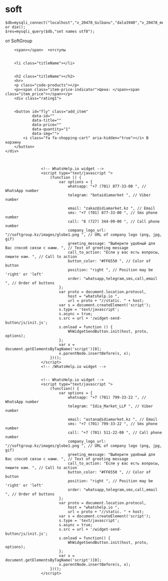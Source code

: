 # soft


    $db=mysqli_connect("localhost","v_20478_Gulbanu","dala3940","v_20478_metal") or die();
    $res=mysqli_query($db,"set names utf8");


 от SoftGroup

        <span></span>  +отступы 
    
    
        <li class="titleName"></li>


        <h2 class="titleName"></h2>
        <hr>
        <p class="code-products"></p>
        <p><span class="item-price-indicator">Цена: </span><span class="item_price"></span></p>
        <div class="rating1">


        <button id="fly" class="add_item"
                data-id=""
                data-title=""
                data-price=""
                data-quantity="1"
                data-img="">
            <i class="fa fa-shopping-cart" aria-hidden="true"></i> В корзину
        </button>
    </div>



                    <!-- WhatsHelp.io widget -->
                    <script type="text/javascript ">
                        (function () {
                            var options = {
                                whatsapp: "+7 (701) 877-33-00 ", // WhatsApp number
                                telegram: "botaidiamarket ", // Viber number
                    
                                email: "zakaz@idiamarket.kz ", // Email
                                sms: "+7 (701) 877-33-00 ", // Sms phone number
                                call: "8 (727) 344-99-00 ", // Call phone number
                                company_logo_url: "//softgroup.kz/images/globe1.png ", // URL of company logo (png, jpg, gif)
                                greeting_message: "Выберите удобный для Вас способ связи с нами. ", // Text of greeting message
                                call_to_action: "Если у вас есть вопросы, пишите нам. ", // Call to action
                                button_color: "#FF6550 ", // Color of button
                                position: "right ", // Position may be 'right' or 'left'
                                order: "whatsapp,telegram,sms,call,email ", // Order of buttons
                            };
                            var proto = document.location.protocol,
                                host = "whatshelp.io ",
                                url = proto + "//static. " + host;
                            var s = document.createElement('script');
                            s.type = 'text/javascript';
                            s.async = true;
                            s.src = url + '/widget-send-button/js/init.js';
                            s.onload = function () {
                                WhWidgetSendButton.init(host, proto, options);
                            };
                            var x = document.getElementsByTagName('script')[0];
                            x.parentNode.insertBefore(s, x);
                        })();
                    </script>
                    <!-- /WhatsHelp.io widget -->


                    <!-- WhatsHelp.io widget -->
                    <script type="text/javascript ">
                        (function() {
                            var options = {
                                whatsapp: "+7 (701) 799-33-22 ", // WhatsApp number
                                telegram: "Idia_Market_LLP ", // Viber number
                
                                email: "astana@idiamarket.kz ", // Email
                                sms: "+7 (701) 799-33-22 ", // Sms phone number
                                call: "+7 (701) 511-22-00 ", // Call phone number
                                company_logo_url: "//softgroup.kz/images/globe1.png ", // URL of company logo (png, jpg, gif)
                                greeting_message: "Выберите удобный для Вас способ связи с нами. ", // Text of greeting message
                                call_to_action: "Если у вас есть вопросы, пишите нам. ", // Call to action
                                button_color: "#FF6550 ", // Color of button
                                position: "right ", // Position may be 'right' or 'left'
                                order: "whatsapp,telegram,sms,call,email ", // Order of buttons
                            };
                            var proto = document.location.protocol,
                                host = "whatshelp.io ",
                                url = proto + "//static. " + host;
                            var s = document.createElement('script');
                            s.type = 'text/javascript';
                            s.async = true;
                            s.src = url + '/widget-send-button/js/init.js';
                            s.onload = function() {
                                WhWidgetSendButton.init(host, proto, options);
                            };
                            var x = document.getElementsByTagName('script')[0];
                            x.parentNode.insertBefore(s, x);
                        })();
                    </script>

   